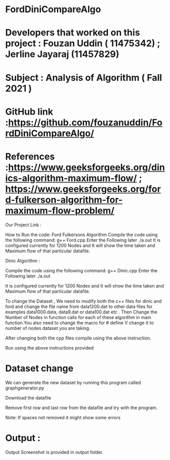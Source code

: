 # FordDiniCompareAlgo
# Developers that worked on this project : Fouzan Uddin ( 11475342) ; Jerline Jayaraj (11457829)
# Subject : Analysis of Algorithm ( Fall 2021 )
# GitHub link :https://github.com/fouzanuddin/FordDiniCompareAlgo/
# References :https://www.geeksforgeeks.org/dinics-algorithm-maximum-flow/ ; https://www.geeksforgeeks.org/ford-fulkerson-algorithm-for-maximum-flow-problem/

Our Project Link :

How to Run the code:
Ford Fulkersons Algorithm
Compile the code using the following command:
g++ Ford.cpp
Enter the Following later
./a.out 
It is configured currently for 1200 Nodes and It will show the time taken and Maximum flow of that particular datafile.


Dinic Algorithm :

Compile the code using the following command:
g++ Dinic.cpp
Enter the Following later
./a.out

It is configured currently for 1200 Nodes and It will show the time taken and Maximum flow of that particular datafile.

To change the Dataset , We need to modify both the c++ files for dinic and ford and change the file name from data1200.dat to other data files for examples data1000.data, data9.dat or data100.dat etc . Then Change the Number of Nodes in function calls for each of these algorithm in main function.You also need to change the macro for # define V change it to number of nodes dataset you are taking.

After changing both the cpp files compile using the above instruction.

Run using the above instructions provided 


# Dataset change

We can generate the new dataset by running this program called graphgenerator.py 

Download the datafile 

Remove first row and last row from the datafile and try with the program.

Note: If spaces not removed it might show some errors 


# Output :

Output Screenshot is provided in output folder. 